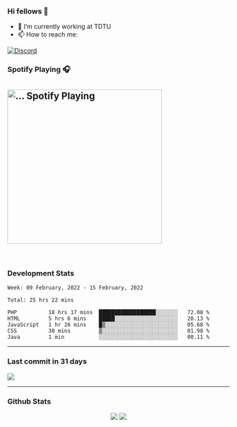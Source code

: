 ### Hi fellows 👋

- 🔭 I’m currently working at TDTU
- 📫 How to reach me:
<a href = "https://discordapp.com/users/517725152327499806">
  <img align="center" src="https://discord.c99.nl/widget/theme-4/517725152327499806.png" alt="Discord"/>
</a>


### Spotify Playing 🎧
[<img src="https://spotify-readme-git-master-maoleng.vercel.app/api/spotify-playing" alt="... Spotify Playing" width="350" />](https://open.spotify.com/user/jo3t0sjswxmpet9c67mq6qph3)
---
<br>

### Development Stats
<!--START_SECTION:waka-->
```text
Week: 09 February, 2022 - 15 February, 2022

Total: 25 hrs 22 mins

PHP          18 hrs 17 mins  ██████████████████░░░░░░░   72.08 % 
HTML         5 hrs 6 mins    █████░░░░░░░░░░░░░░░░░░░░   20.13 % 
JavaScript   1 hr 26 mins    █▒░░░░░░░░░░░░░░░░░░░░░░░   05.68 % 
CSS          30 mins         ▒░░░░░░░░░░░░░░░░░░░░░░░░   01.98 % 
Java         1 min           ░░░░░░░░░░░░░░░░░░░░░░░░░   00.11 % 
```
<!--END_SECTION:waka-->

---
### Last commit in 31 days
<img src = "https://activity-graph.herokuapp.com/graph?username=maoleng&theme=react-dark">

---
### Github Stats
<p align = "center">
  <img src = "https://github-readme-stats.vercel.app/api?username=maoleng&theme=radical&line_height=27">
  <img src = "https://github-readme-stats.vercel.app/api/top-langs/?username=maoleng&count_private=true&theme=radical&langs_count=3">
</p>
